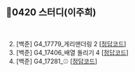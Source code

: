 ## 📘0420 스터디(이주희)
</br>

2. [백준] G4_17779_게리맨더링 2 [[정답코드](게리맨더링2.java)]
3. [백준] G4_17406_배열 돌리기 4 [[정답코드]()]
4. [백준] G4_17281_⚾ [[정답코드]()]
